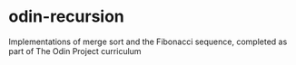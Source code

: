 # odin-recursion
Implementations of merge sort and the Fibonacci sequence, completed as part of The Odin Project curriculum
